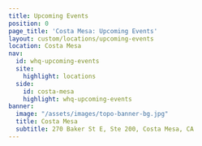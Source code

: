 ```yaml
---
title: Upcoming Events
position: 0
page_title: 'Costa Mesa: Upcoming Events'
layout: custom/locations/upcoming-events
location: Costa Mesa
nav:
  id: whq-upcoming-events
  site:
    highlight: locations
  side:
    id: costa-mesa
    highlight: whq-upcoming-events
banner:
  image: "/assets/images/topo-banner-bg.jpg"
  title: Costa Mesa
  subtitle: 270 Baker St E, Ste 200, Costa Mesa, CA
---
```


